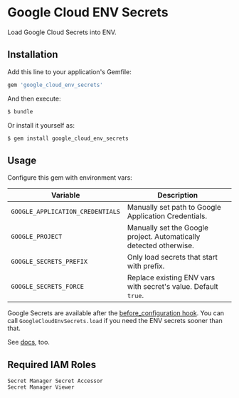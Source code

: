 # Google Cloud ENV Secrets

Load Google Cloud Secrets into ENV.

## Installation
Add this line to your application's Gemfile:

```ruby
gem 'google_cloud_env_secrets'
```

And then execute:
```bash
$ bundle
```

Or install it yourself as:
```bash
$ gem install google_cloud_env_secrets
```

## Usage

Configure this gem with environment vars:

| Variable                         | Description                                                                                                                                                                                                                                          |
|----------------------------------|--------------------------------------------------------------------|
| `GOOGLE_APPLICATION_CREDENTIALS` | Manually set path to Google Application Credentials.               |
| `GOOGLE_PROJECT`                 | Manually set the Google project. Automatically detected otherwise. |
| `GOOGLE_SECRETS_PREFIX`          | Only load secrets that start with prefix.                          |
| `GOOGLE_SECRETS_FORCE`           | Replace existing ENV vars with secret's value. Default `true`.     |

Google Secrets are available after the [before_configuration hook](https://guides.rubyonrails.org/configuring.html#initialization-events).
You can call `GoogleCloudEnvSecrets.load` if you need the ENV secrets sooner than that.

See [docs](https://www.rubydoc.info/github/mattes/rails_google_cloud_env_secrets/main), too.

## Required IAM Roles

```
Secret Manager Secret Accessor
Secret Manager Viewer
```

